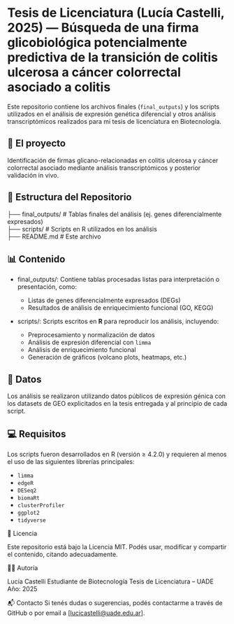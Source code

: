 # Tesis de Licenciatura (Lucía Castelli, 2025) — Búsqueda de una firma glicobiológica potencialmente predictiva de la transición de colitis ulcerosa a cáncer colorrectal asociado a colitis

Este repositorio contiene los archivos finales (`final_outputs`) y los scripts utilizados en el análisis de expresión genética diferencial y otros análisis transcriptómicos realizados para mi tesis de licenciatura en Biotecnología.

## 🧪 El proyecto

Identificación de firmas glicano-relacionadas en colitis ulcerosa y cáncer colorrectal asociado mediante análisis transcriptómicos y posterior validación in vivo.

## 📂 Estructura del Repositorio

├── final_outputs/ # Tablas finales del análisis (ej. genes diferencialmente expresados)<br>
├── scripts/ # Scripts en R utilizados en los análisis<br>
├── README.md # Este archivo



## 📊 Contenido

- final_outputs/: Contiene tablas procesadas listas para interpretación o presentación, como:
  - Listas de genes diferencialmente expresados (DEGs)
  - Resultados de análisis de enriquecimiento funcional (GO, KEGG)

- scripts/: Scripts escritos en **R** para reproducir los análisis, incluyendo:
  - Preprocesamiento y normalización de datos
  - Análisis de expresión diferencial con `limma`
  - Análisis de enriquecimiento funcional
  - Generación de gráficos (volcano plots, heatmaps, etc.)

## 🧬 Datos

Los análisis se realizaron utilizando datos públicos de expresión génica con los datasets de GEO explicitados en la tesis entregada y al principio de cada script.

## 💻 Requisitos

Los scripts fueron desarrollados en R (versión ≥ 4.2.0) y requieren al menos el uso de las siguientes librerías principales:

- `limma`
- `edgeR`
- `DESeq2`
- `biomaRt`
- `clusterProfiler`
- `ggplot2`
- `tidyverse`

🧾 Licencia

Este repositorio está bajo la Licencia MIT. Podés usar, modificar y compartir el contenido, citando adecuadamente.

👩‍🔬 Autoría

Lucía Castelli
Estudiante de Biotecnología
Tesis de Licenciatura – UADE
Año: 2025

📬 Contacto
Si tenés dudas o sugerencias, podés contactarme a través de GitHub o por email a [lucicastelli@uade.edu.ar].
